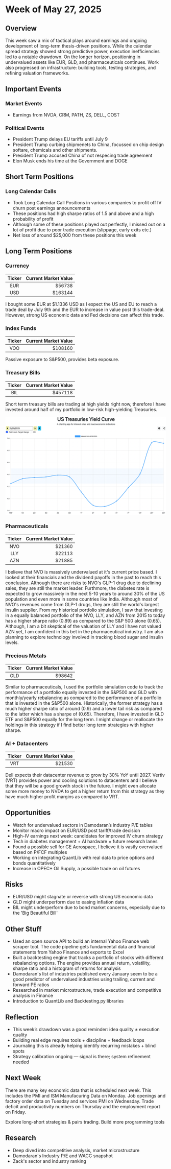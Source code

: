 # Week of May 27, 2025

## Overview
This week saw a mix of tactical plays around earnings and ongoing development of long-term thesis-driven positions. While the calendar spread strategy showed strong predictive power, execution inefficiencies led to a notable drawdown. On the longer horizon, positioning in undervalued assets like EUR, GLD, and pharmaceuticals continues. Work also progressed on infrastructure: building tools, testing strategies, and refining valuation frameworks.


## Important Events
### Market Events
* Earnings from NVDA, CRM, PATH, ZS, DELL, COST

### Political Events
* President Trump delays EU tariffs until July 9
* President Trump curbing shipmenets to China, focussed on chip design softare, chemicals and other shipments.
* President Trump accused China of not respecing trade agreement
* Elon Musk ends his time at the Government and DOGE

## Short Term Positions
### Long Calendar Calls
* Took Long Calendar Call Positions in various companies to profit off IV churn post earnings announcements
* These positions had high sharpe ratios of 1.5 and above and a high probability of profit
* Although some of these positions played out perfectly, I missed out on a lot of profit due to poor trade execution (slippage, early exits etc.)
* Net loss of around $25,000 from these positions this week


## Long Term Positions

### Currency
| Ticker    | Current Market Value |
| :--------: | -------: |
| EUR  | $56738    |
| USD  | $163144    |

I bought some EUR at $1.1336 USD as I expect the US and EU to reach a trade deal by July 9th and the EUR to increase in value post this trade-deal. However, strong US economic data and Fed decisions can affect this trade. 

### Index Funds
| Ticker    | Current Market Value |
| :--------: | -------: |
| VOO  | $108160    |

Passive exposure to S&P500, provides beta exposure. 

### Treasury Bills
| Ticker    | Current Market Value |
| :--------: | -------: |
| BIL  | $457118    |

Short term treasury bills are trading at high yields right now, therefore I have invested around half of my portfolio in low-risk high-yielding Treasuries.

![alt text](<../src/Screenshot 2025-06-01 at 4.13.50 PM.png>)


### Pharmaceuticals
| Ticker    | Current Market Value |
| :--------: | -------: |
| NVO  | $21360    |
| LLY | $22113     |
| AZN    | $21885    |

I believe that NVO is massively undervalued at it's current price based. I looked at their financials and the dividend payoffs in the past to reach this conclusion. Although there are risks to NVO's GLP-1 drug due to declining sales, they are still the market leader. Furthmore, the diabetes rate is expected to grow massively in the next 5-10 years to around 30% of the US population and even more in some countries like India. Although most of NVO's revenues come from GLP-1 drugs, they are still the world's largest insulin supplier. From my historical portfolio simulation, I saw that investing in a equally balanced portfolio of the NVO, LLY, and AZN from 2015 to today has a higher sharpe ratio (0.89) as compared to the S&P 500 alone (0.65). Although, I am a bit skeptical of the valuation of LLY and I have not valued AZN yet, I am confident in this bet in the pharmaceutical industry. I am also planning to explore technology involved in tracking blood sugar and insulin levels. 


### Precious Metals
| Ticker    | Current Market Value |
| :--------: | -------: |
| GLD  | $98642    |

Similar to pharmaceuticals, I used the portfolio simulation code to track the performance of a portfolio equally invested in the S&P500 and GLD with monthly/yearly rebalancing as compared to the performance of a portfolio that is invested in the S&P500 alone. Historically, the former strategy has a much higher sharpe ratio of around (0.9) and a lower tail risk as compared to the latter which has a sharpe of (0.65). Therefore, I have invested in GLD ETF and S&P500 equally for the long term. I might change or reallocate the holdings in this strategy if I find better long term strategies with higher sharpe.


### AI + Datacenters
| Ticker    | Current Market Value |
| :--------: | -------: |
| VRT  | $21530    |

Dell expects their datacenter revenue to grow by 30% YoY until 2027. Vertiv (VRT) provides power and cooling solutions to datacenters and I believe that they will be a good growth stock in the future. I might even allocate some more money to NVDA to get a higher return from this strategy as they have much higher profit margins as compared to VRT.


## Opportunities
* Watch for undervalued sectors in Damodaran’s industry P/E tables
* Monitor macro impact on EUR/USD post tariff/trade decision
* High-IV earnings next week: candidates for improved IV churn strategy
* Tech in diabetes management + AI hardware = future research lanes
* Found a possible sell for GE Aerospace, I believe it is vastly overvalued based on P/FCF multiples
* Working on integrating QuantLib with real data to price options and bonds quantitatively
* Increase in OPEC+ Oil Supply, a possible trade on oil futures


## Risks
* EUR/USD might stagnate or reverse with strong US economic data
* GLD might underperform due to easing inflation data
* BIL might underperform due to bond market concerns, especially due to the 'Big Beautiful Bill'

## Other Stuff
* Used an open source API to build an internal Yahoo Finance web scraper tool. The code pipeline gets fundamental data and financial statements from Yahoo Finance and exports to Excel
* Built a backtesting engine that tracks a portfolio of stocks with different rebalancing options. The engine provides annual return, volatility, sharpe ratio and a histogram of returns for analysis
* Damodaran's list of industries published every January seem to be a good predictor of undervalued industries using trailing, current and forward PE ratios
* Researched in market microstructure, trade execution and competitive analysis in Finance
* Introduction to QuantLib and Backtesting.py libraries



## Reflection
* This week’s drawdown was a good reminder: idea quality ≠ execution quality
* Building real edge requires tools + discipline + feedback loops
* Journaling this is already helping identify recurring mistakes + blind spots
* Strategy calibration ongoing — signal is there; system refinement needed

## Next Week
There are many key economic data that is scheduled next week. 
This includes the PMI and ISM Manufacuring Data on Monday. Job openings and factory order data on Tuesday and services PMI on Wednesday. Trade deficit and productivity numbers on Thursday and the employment report on Friday.

Explore long-short strategies & pairs trading. Build more programming tools

## Research
* Deep dived into competitive analysis, market microstructure
* Damodaran's Industry P/E and WACC snapshot
* Zack's sector and industry ranking